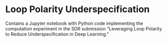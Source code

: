 # Loop Polarity Underspecification

Contains a Jupyter notebook with Python code implementing the computation experiment in the SDR submission "Leveraging Loop Polarity to Reduce Underspecification in Deep Learning." 
